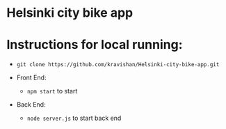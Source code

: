 # Helsinki city bike app

 # Instructions for local running:
  *  `git clone https://github.com/kravishan/Helsinki-city-bike-app.git`

 * Front End:
   * `npm start` to start 

* Back End:
   * `node server.js` to start back end
